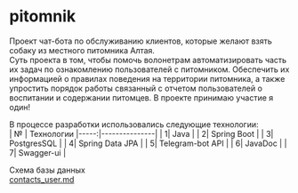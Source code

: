 # pitomnik

Проект чат-бота по обслуживанию клиентов, которые желают взять собаку из местного питомника Алтая.<br> 
Суть проекта в том, чтобы помочь волонетрам автоматизировать часть их задач по ознакомлению пользователей с питомником.
Обеспечить их информацией о правилах поведения на территории питомника, а также упростить порядок работы связанный с отчетом 
пользователей о воспитании и содержании питомцев.
В проекте принимаю участие я один!

В процессе разработки использовались следующие технологии:<br>
|    № |  Технологии
|-----:|---------------|
|     1|   Java            |
|     2|       Spring Boot        |
|     3|       PostgresSQL        |
|     4|       Spring Data JPA        |
|     5|       Telegram-bot API        |
|     6|       JavaDoc        |
|     7|       Swagger-ui        |

<bold>Схема базы данных</bold><br>
[contacts_user.md](https://github.com/BogdanRakovchen/pitomnik/files/10384084/contacts_user.md)
